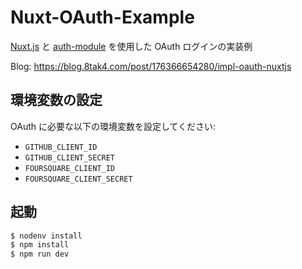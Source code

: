 # Nuxt-OAuth-Example

[Nuxt.js](https://github.com/nuxt/nuxt.js) と [auth-module](https://github.com/nuxt-community/auth-module) を使用した OAuth ログインの実装例

Blog: https://blog.8tak4.com/post/176366654280/impl-oauth-nuxtjs

## 環境変数の設定

OAuth に必要な以下の環境変数を設定してください:

- `GITHUB_CLIENT_ID`
- `GITHUB_CLIENT_SECRET`
- `FOURSQUARE_CLIENT_ID`
- `FOURSQUARE_CLIENT_SECRET`

## 起動

```bash
$ nodenv install
$ npm install
$ npm run dev
```
